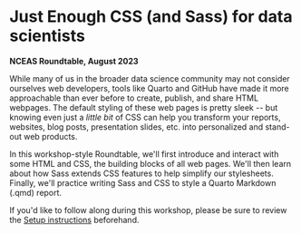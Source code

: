 # Just Enough CSS (and Sass) for data scientists

**NCEAS Roundtable, August 2023**

While many of us in the broader data science community may not consider ourselves web developers, tools like Quarto and GitHub have made it more approachable than ever before to create, publish, and share HTML webpages. The default styling of these web pages is pretty sleek -- but knowing even just a *little bit* of CSS can help you transform your reports, websites, blog posts, presentation slides, etc. into personalized and stand-out web products. 

In this workshop-style Roundtable, we'll first introduce and interact with some HTML and CSS, the building blocks of all web pages. We'll then learn about how Sass extends CSS features to help simplify our stylesheets. Finally, we'll practice writing Sass and CSS to style a Quarto Markdown (.qmd) report.

If you'd like to follow along during this workshop, please be sure to review the [Setup instructions](https://github.com/samanthacsik/cute-cats-dogs#setup) beforehand.
